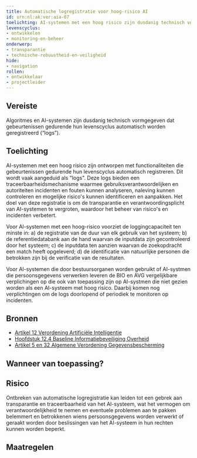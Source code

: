 ```yaml
---
title: Automatische logregistratie voor hoog-risico AI
id: urn:nl:ak:ver:aia-07
toelichting: AI-systemen met een hoog risico zijn dusdanig technisch vormgegeven dat gebeurtenissen gedurende hun levenscyclus automatisch worden geregistreerd (“logs”).
levenscyclus:
- ontwikkelen
- monitoring-en-beheer
onderwerp:
- transparantie
- technische-robuustheid-en-veiligheid
hide:
- navigation
rollen:
- ontwikkelaar
- projectleider
---
```


<!-- tags -->
## Vereiste

Algoritmes en AI-systemen zijn dusdanig technisch vormgegeven dat gebeurtenissen gedurende hun levenscyclus automatisch worden geregistreerd (“logs”). 


## Toelichting

AI-systemen met een hoog risico zijn ontworpen met functionaliteiten die gebeurtenissen gedurende hun levenscyclus automatisch registreren.
Dit wordt vaak aangeduid als "logs".
Deze logs bieden een traceerbaarheidsmechanisme waarmee gebruiksverantwoordelijken en autoriteiten incidenten en fouten kunnen analyseren, naleving kunnen controleren en mogelijke risico's kunnen identificeren en aanpakken.
Het doel van deze registratie is om de transparantie en verantwoordingsplicht van AI-systemen te vergroten, waardoor het beheer van risico's en incidenten verbetert.

Voor AI-systemen met een hoog-risico voorziet de loggingcapaciteit ten minste in: a) de registratie van de duur van elk gebruik van het systeem; b) de referentiedatabank aan de hand waarvan de inputdata zijn gecontroleerd door het systeem; c) de inputdata ten aanzien waarvan de zoekopdracht een match heeft opgeleverd; d) de identificatie van natuurlijke personen die betrokken zijn bij de verificatie van de resultaten.

Voor AI-systemen die door bestuursorganen worden gebruikt of AI-systmen die persoonsgegevens verwerken leveren de BIO en AVG vergelijkbare verplichingen op die ook van toepassing zijn op AI-systmen die niet gezien worden als een AI-systeem met hoog risico. Daarbij komen nog verplichtingen om de logs doorlopend of periodiek te monitoren op incidenten.

## Bronnen

- [Artikel 12 Verordening Artificiële Intelligentie](https://eur-lex.europa.eu/legal-content/NL/TXT/HTML/?uri=OJ:L_202401689#d1e3495-1-1)
- [Hoofdstuk 12.4 Baseline Informatiebeveiliging Overheid ](https://www.bio-overheid.nl/media/13kduqsi/bio-versie-104zv_def.pdf)
- [Artikel 5 en 32 Algemene Verordening Gegevensbescherming](https://eur-lex.europa.eu/legal-content/NL/TXT/HTML/?uri=CELEX:32016R0679)

## Wanneer van toepassing?

## Risico

Ontbreken van automatische logregistratie kan leiden tot een gebrek aan transparantie en traceerbaarheid van het AI-systeem, wat het vermogen om verantwoordelijkheid te nemen en eventuele problemen aan te pakken belemmert en betrokkenen wiens persoonsgegevens worden verwerkt of geraakt worden door beslissingen van het AI-systeem in hun rechten kunnen worden beperkt.

## Maatregelen

<!-- list_maatregelen vereiste/aia-07-automatische-logregistratie no-search no-onderwerp no-rol no-levenscyclus -->
